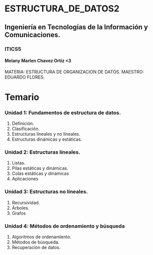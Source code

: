 # ESTRUCTURA_DE_DATOS2
## Ingeniería en Tecnologías de la Información y Comunicaciones.
### ITICS5
#### Melany Marlen Chavez Ortiz <3

MATERIA: ESTRUCTURA DE ORGANIZACION DE DATOS.
MAESTRO: EDUARDO FLORES.

# Temario

### Unidad 1: Fundamentos de estructura de datos.
<ol>
  <li>Definición.</li>
  <li>Clasificación.</li>
  <li>Estructuras líneales y no líneales.</li>
  <li>Estructuras dinámicas y estáticas.</li>
</ol>

### Unidad 2: Estructuras líneales.
<ol>
  <li>Listas.</li>
  <li>Pilas estáticas y dinámicas.</li>
  <li>Colas estáticas y dinámicas</li>
  <li>Aplicaciones</li>
</ol>

### Unidad 3: Estructuras no líneales.
<ol>
  <li>Recursividad.</li>
  <li>Árboles.</li>
  <li>Grafos</li>
</ol>

### Unidad 4: Métodos de ordenamiento y búsqueda
<ol>
  <li>Algoritmos de ordenamiento.</li>
  <li>Métodos de búsqueda.</li>
  <li>Recuperación de datos.</li>
</ol>
